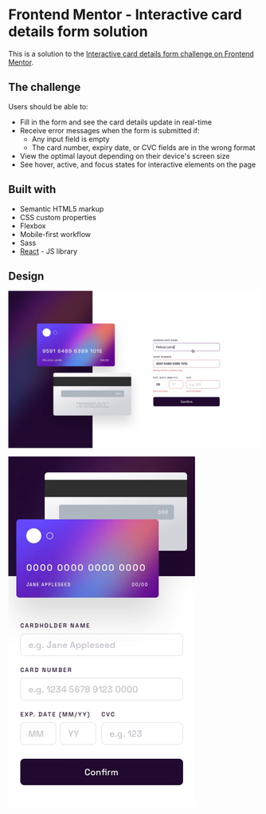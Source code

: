 # Frontend Mentor - Interactive card details form solution

This is a solution to the [Interactive card details form challenge on Frontend Mentor](https://www.frontendmentor.io/challenges/interactive-card-details-form-XpS8cKZDWw).

## The challenge

Users should be able to:

- Fill in the form and see the card details update in real-time
- Receive error messages when the form is submitted if:
  - Any input field is empty
  - The card number, expiry date, or CVC fields are in the wrong format
- View the optimal layout depending on their device's screen size
- See hover, active, and focus states for interactive elements on the page

## Built with

- Semantic HTML5 markup
- CSS custom properties
- Flexbox
- Mobile-first workflow
- Sass
- [React](https://reactjs.org/) - JS library

## Design

![](src/design/active-states.jpg)

![](src/design/mobile-design.jpg)
